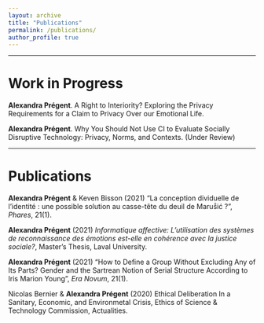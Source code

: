 ```yaml
---
layout: archive
title: "Publications"
permalink: /publications/
author_profile: true
---
```

****

# Work in Progress

**Alexandra Prégent**. A Right to Interiority? Exploring the Privacy Requirements for a Claim to Privacy Over our Emotional Life. 

**Alexandra Prégent**. Why You Should Not Use CI to Evaluate Socially Disruptive Technology: Privacy, Norms, and Contexts. (Under Review)

****

# Publications

**Alexandra Prégent** & Keven Bisson (2021) <a href="https://philpapers.org/rec/PRGLCD" style="text-decoration:none">“La conception dividuelle de l’identité : une possible solution au casse-tête du deuil de Maruṧić ?”</a>, *Phares*, 21(1).

**Alexandra Prégent** (2021) <a href="https://philpapers.org/rec/PRGLCD" style="text-decoration:none">*Informatique affective: L’utilisation des systèmes de reconnaissance des émotions est-elle en cohérence avec la justice sociale?*</a>, Master’s Thesis, Laval University.

**Alexandra Prégent** (2021) “How to Define a Group Without Excluding Any of Its Parts? Gender and the Sartrean Notion of Serial Structure According to Iris Marion Young”, *Era Novum*, 21(1).

Nicolas Bernier & **Alexandra Prégent** (2020) Ethical Deliberation In a Sanitary, Economic, and Environmetal Crisis, Ethics of Science & Technology Commission, Actualities.
